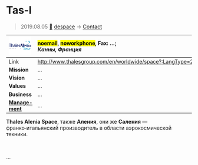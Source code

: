 # Tas‑I
> 2019.08.05 [🚀](../index/index.md) [despace](index.md) → [Contact](contact.md)

|[![](f/con/t/tas_i_logo1_thumb.png)](f/con/t/tas_i_logo1.png)|<mark>noemail</mark>, <mark>noworkphone</mark>, Fax: …;<br> *Канны, Франция*|
|:--|:--|
|Link|<http://www.thalesgroup.com/en/worldwide/space?:LangType=2057>|
|**Mission**|…|
|**Vision**|…|
|**Values**|…|
|**Business**|…|
|**[Manage-<br>ment](mgmt.md)**|…|

**Thales Alenia Space**, также **Аления**, они же **Саления** — франко‑итальянский производитель в области аэрокосмической техники.


<p style="page-break-after:always"> </p>

…

